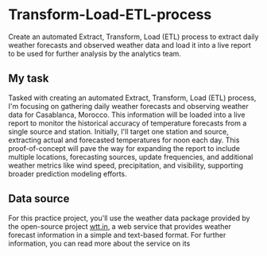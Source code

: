 # Transform-Load-ETL-process
Create an automated Extract, Transform, Load (ETL) process to extract daily weather forecasts and observed weather data and load it into a live report to be used for further analysis by the analytics team.

## My task

Tasked with creating an automated Extract, Transform, Load (ETL) process, I'm focusing on gathering daily weather forecasts and observing weather data for Casablanca, Morocco. This information will be loaded into a live report to monitor the historical accuracy of temperature forecasts from a single source and station. Initially, I'll target one station and source, extracting actual and forecasted temperatures for noon each day. This proof-of-concept will pave the way for expanding the report to include multiple locations, forecasting sources, update frequencies, and additional weather metrics like wind speed, precipitation, and visibility, supporting broader prediction modeling efforts.

## Data source
For this practice project, you'll use the weather data package provided by the open-source project [wtt.in](wttr.in), a web service that provides weather forecast information in a simple and text-based format. For further information, you can read more about the service on its
